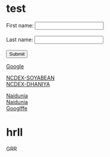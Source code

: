 # test
<html>
<head>

</head>

<body>
  
  <form action="https://www.google.com/">
  <label for="fname">First name:</label>
  <input type="text" id="fname" name="fname"><br><br>
  <label for="lname">Last name:</label>
  <input type="text" id="lname" name="lname"><br><br>
  <input type="submit" value="Submit">
</form>
  
  
  <a href="https://www.google.com/">Google</a>
  <br>
  
  <a href="https://ncdex.com/market-watch/live_quotes?instr_name=0&symbol%5B%5D=SYBEANIDR&exp_date=0">NCDEX-SOYABEAN</a>
  <br>
  <a href="https://ncdex.com/market-watch/live_quotes?instr_name=0&symbol%5B%5D=DHANIYA&exp_date=0">NCDEX-DHANIYA</a>
  <br>
  
  <a href="https://epaper.naidunia.com/mepaper/18-jul-2021-74-indore-edition-indore-page-9.html">Naidunia</a>
  <br>
  <a href="https://epaper.naidunia.com/mepaper/17-jul-2021-74-indore-edition-indore-page-9.html">Naidunia</a>
  <br>
  <a href="ind.html">Googlffe</a>
<h1>hrll</h1>
GRR</body>
<html>
